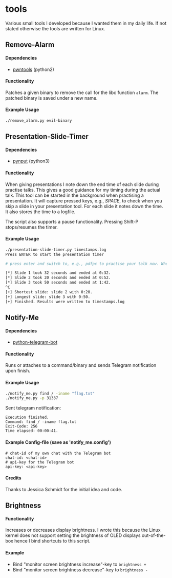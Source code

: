 # tools
Various small tools I developed because I wanted them in my daily life. If not stated otherwise the tools are written for Linux.

## Remove-Alarm
#### Dependencies 
- [pwntools](https://github.com/Gallopsled/pwntools) (python2)
#### Functionality  
Patches a given binary to remove the call for the libc function `alarm`. The patched binary is saved under a new name.
#### Example Usage
```bash
./remove_alarm.py evil-binary
```


## Presentation-Slide-Timer
#### Dependencies 
- [pynput](https://pypi.org/project/pynput/) (python3)
#### Functionality  
When giving presentations I note down the end time of each slide during practise talks. This gives a good guidance for my timing during the actual talk.
This tool can be started in the background when practising a presentation. It will capture pressed keys, e.g., *SPACE*, to check when you skip a slide in your presentation tool. For each slide it notes down the time. It also stores the time to a logfile. 

The script also supports a pause functionality. Pressing Shift-P stops/resumes the timer.
#### Example Usage
```bash
./presentation-slide-timer.py timestamps.log
Press ENTER to start the presentation timer

# press enter and switch to, e.g., pdfpc to practise your talk now. When finished press CTRL-C

[*] Slide 1 took 32 seconds and ended at 0:32.
[*] Slide 2 took 20 seconds and ended at 0:52.
[*] Slide 3 took 50 seconds and ended at 1:42.
^C
[+] Shortest slide: slide 2 with 0:20.
[+] Longest slide: slide 3 with 0:50.
[+] Finished. Results were written to timestamps.log
```


## Notify-Me
#### Dependencies 
- [python-telegram-bot](https://github.com/python-telegram-bot/python-telegram-bot)
#### Functionality  
Runs or attaches to a command/binary and sends Telegram notification upon finish.

#### Example Usage
```bash
./notify_me.py find / -iname "flag.txt"
./notify_me.py -p 31337
```

Sent telegram notification:
```
Execution finished.
Command: find / -iname flag.txt
Exit-Code: 256
Time elapsed: 00:00:41.
```

#### Example Config-file (save as 'notify_me.config')
```
# chat-id of my own chat with the Telegram bot
chat-id: <chat-id>
# api-key for the Telegram bot 
api-key: <api-key>
```

#### Credits
Thanks to Jessica Schmidt for the initial idea and code.

## Brightness
#### Functionality
Increases or decreases display brightness. I wrote this because the Linux kernel does not support setting the brightness of OLED displays out-of-the-box hence I bind shortcuts to this script.

#### Example
- Bind "monitor screen brightness increase"-key to `brightness +`
- Bind "monitor screen brightness decrease"-key to `brightness -`
